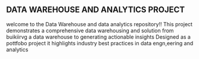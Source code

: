 

## DATA WAREHOUSE AND ANALYTICS PROJECT 
welcome to the Data Warehouse and data analytics repository!!
This project demonstrates a comprehensive data warehousing and solution from buikiirvg a data warehouse
to generating actionable insights Designed as a pottfobo project it highlights industry best practices in data
engn,eering and analytics



